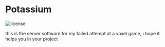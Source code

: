 # Potassium
![license](https://img.shields.io/github/license/leoxshn/potassium_old)

this is the server software for my failed attempt at a voxel game, i hope it helps you in your project
